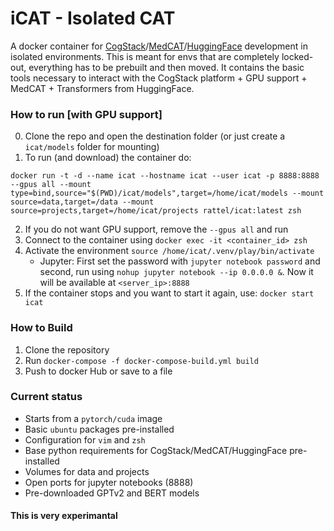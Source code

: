 # iCAT - Isolated CAT

A docker container for [CogStack](https://cogstack.org/)/[MedCAT](https://github.com/CogStack/MedCAT)/[HuggingFace](https://huggingface.co/) development in isolated environments. This is meant for envs that are completely locked-out, everything has to be prebuilt and then moved. It contains the basic tools necessary to interact with the CogStack platform + GPU support + MedCAT + Transformers from HuggingFace.


### How to run [with GPU support]
0. Clone the repo and open the destination folder (or just create a `icat/models` folder for mounting)
1. To run (and download) the container do: 
```
docker run -t -d --name icat --hostname icat --user icat -p 8888:8888 --gpus all --mount type=bind,source="$(PWD)/icat/models",target=/home/icat/models --mount source=data,target=/data --mount source=projects,target=/home/icat/projects rattel/icat:latest zsh
```
2. If you do not want GPU support, remove the `--gpus all` and run
3. Connect to the container using `docker exec -it <container_id> zsh`
4. Activate the environment `source /home/icat/.venv/play/bin/activate`
    * Jupyter: First set the password with `jupyter notebook password` and second, run using `nohup jupyter notebook --ip 0.0.0.0 &`. Now it will be available at `<server_ip>:8888`
5. If the container stops and you want to start it again, use: `docker start icat`


### How to Build 

1. Clone the repository
2. Run `docker-compose -f docker-compose-build.yml build`
3. Push to docker Hub or save to a file


### Current status

* Starts from a `pytorch/cuda` image
* Basic `ubuntu` packages pre-installed
* Configuration for `vim` and `zsh`
* Base python requirements for CogStack/MedCAT/HuggingFace pre-installed
* Volumes for data and projects
* Open ports for jupyter notebooks (8888)
* Pre-downloaded GPTv2 and BERT models


#### This is very experimantal
